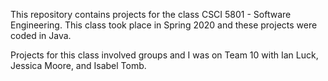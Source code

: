 This repository contains projects for the class CSCI 5801 - Software Engineering. This class took place in Spring 2020 and these projects were coded in Java.

Projects for this class involved groups and I was on Team 10 with Ian Luck, Jessica Moore, and Isabel Tomb.
